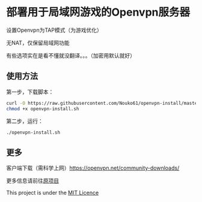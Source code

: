 # 部署用于局域网游戏的Openvpn服务器

设置Openvpn为TAP模式（为游戏优化）

无NAT，仅保留局域网功能

有些选项实在是看不懂就没翻译。。。（加密用默认就好）

## 使用方法

第一步，下载脚本：

```bash
curl -O https://raw.githubusercontent.com/Nouko61/openvpn-install/master/openvpn-install.sh
chmod +x openvpn-install.sh
```

第二步，运行：

```sh
./openvpn-install.sh
```

## 更多

客户端下载（需科学上网）https://openvpn.net/community-downloads/

更多信息请前往[原项目](https://github.com/angristan/openvpn-install)

This project is under the [MIT Licence](https://raw.githubusercontent.com/Angristan/openvpn-install/master/LICENSE)
